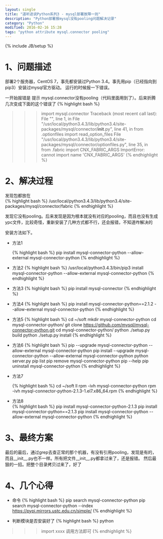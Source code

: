 ```yaml
---
layout: single
title: "道听途说Python系列3 - mysql部署故障一则"
description: "Python部署报mysql没有pooling问题解决记录"
category: "Python"
modified: 2016-02-16 15:28
tags: "python attribute mysql.connector pooling"
---
```

{% include JB/setup %}

# 1、问题描述

  部署2个服务器，CentOS 7，事先都安装过Python 3.4。事先用pip（已经指向到pip3）安装过mysql官方驱动。
  运行的时候报一下错误。
  
  一开始报错是 提示 mysql.connector没有pooling（代码里面用到了）。后来折腾几次变成下面的这个错误了
     {% highlight bash %}  
  >>> import mysql.connector
Traceback (most recent call last):
  File "<stdin>", line 1, in <module>
  File "/usr/local/python3.4.3/lib/python3.4/site-packages/mysql/connector/__init__.py", line 41, in <module>
    from .optionfiles import read_option_files
  File "/usr/local/python3.4.3/lib/python3.4/site-packages/mysql/connector/optionfiles.py", line 35, in <module>
    from .fabric import CNX_FABRIC_ARGS
ImportError: cannot import name 'CNX_FABRIC_ARGS'
    {% endhighlight %} 

# 2、解决过程

  发现包都放在  
     {% highlight bash %} 
	/usr/local/python3.4.3/lib/python3.4/site-packages/mysql/connector/fabric
 	{% endhighlight %} 

发现它没有pooling。后来发现是因为根本就没有对应的pooling，而且也没有生成ypc文件，比较奇怪，重新安装了几种方式都不行，还会报错，不知道咋解决的



安装方法如下。

* 方法1
   
   {% highlight bash %} 
  	pip install mysql-connector-python --allow-external mysql-connector-python
   {% endhighlight %} 
    
* 方法2
   {% highlight bash %} 
	/usr/local/python3.4.3/bin/pip3 install mysql-connector-python --allow-external mysql-connector-python
   {% endhighlight %} 

* 方法3
   {% highlight bash %} 
	pip install mysql-connector
   {% endhighlight %} 
    
* 方法4
   {% highlight bash %} 
	pip install mysql-connector-python==2.1.2 --allow-external mysql-connector-python
   {% endhighlight %} 
    
* 方法5
   {% highlight bash %} 
  cd ~/soft
  mkdir mysql-connector-python
  cd mysql-connector-python/
  git clone https://github.com/mysql/mysql-connector-python.git
  cd mysql-connector-python/
  python ./setup.py build
  python ./setup.py install
  {% endhighlight %} 

* 方法6
   {% highlight bash %} 
   pip --upgrade mysql-connector-python --allow-external mysql-connector-python
   pip install --upgrade mysql-connector-python --allow-external mysql-connector-python
   python server.py 
   pip list
   pip remove mysql-connector-python
   pip --help
   pip uninstall mysql-connector-python
    {% endhighlight %}    
    
* 方法7
  
    {% highlight bash %} 
    cd ~/soft
    ll
    rpm -ivh mysql-connector-python
    rpm -ivh mysql-connector-python-2.1.3-1.el7.x86_64.rpm 
    {% endhighlight %} 

* 方法8  
   {% highlight bash %} 
    pip install mysql-connector-python-2.1.3
    pip install mysql-connector-python==2.1.3
    pip install mysql-connector-python --allow-external mysql-connector-python
   {% endhighlight %} 

# 3、最终方案
   最后的最后，通过grep去查正常的那个机器，有没有引用pooling，发现是有的，而且__init__.py也不一样。所有把文件__init__.py都拿过来了，还是报错。
   然后最狠的一招。把整个目录拷贝过来了，好了

# 4、几个心得

* 命令
{% highlight bash %} 
pip search mysql-connector-python
pip search mysql-connector-python --index https://pypi.mirrors.ustc.edu.cn/simple/
{% endhighlight %}  
  
* 判断模块是否安装好了
{% highlight bash %} 
python
>>> import xxxx
调用方法即可
{% endhighlight %}  